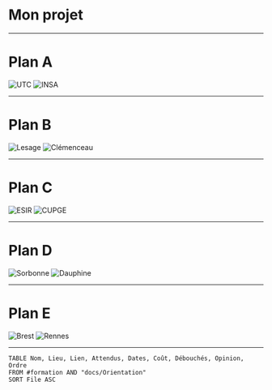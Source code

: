 
# Mon projet

---

# Plan A
![UTC](https://www.utc.fr/wp-content/uploads/sites/28/2019/05/SU-UTC18-70.svg)
![INSA](https://www.insa-rennes.fr/typo3conf/ext/tc_theme_site/Resources/Public/Images/logo.png)

---

# Plan B
![Lesage](https://www.lycee-lesage.fr/images/logo-lesage.png?a657471c31b470bfa443dce030d3325e)
![Clémenceau](https://file.diplomeo-static.com/file/00/00/01/40/14073.svg)

---

# Plan C
![ESIR](https://esir.univ-rennes.fr/sites/esir.univ-rennes.fr/files/styles/focal_point_scale_and_crop_200x200/public/interlocutors/logo_court_esir_square.jpg?h=55541bb6&itok=Gq6q9mJN)
![CUPGE](https://www-facultesciences.univ-ubs.fr/skins/SSI/resources/img/logo.png)

---

# Plan D
![Sorbonne](https://encrypted-tbn0.gstatic.com/images?q=tbn:ANd9GcT_TINuoUgw7qfIKgdwlnZxagjXK4H6nWkGRg742xm52XKe9Vp366DFKEmt6cOfwYM63_w&usqp=CAU)
![Dauphine](https://i0.wp.com/lyceeutrillo.fr/wp-content/uploads/2016/04/DWpY84pXkAEqdTF.jpg?fit=600%2C200&ssl=1)

---

# Plan E
![Brest](https://ent.univ-brest.fr/static/guest/ubo.png)
![Rennes](https://encrypted-tbn0.gstatic.com/images?q=tbn:ANd9GcRMdmQiX1nMv7Pn9DCj2QfOX-IOBH9v3R9G74vs_CsvvG9_5sPyH5D_a6C-dTrPuKkd0n8&usqp=CAU)

---

```dataview
TABLE Nom, Lieu, Lien, Attendus, Dates, Coût, Débouchés, Opinion, Ordre
FROM #formation AND "docs/Orientation"
SORT File ASC
```